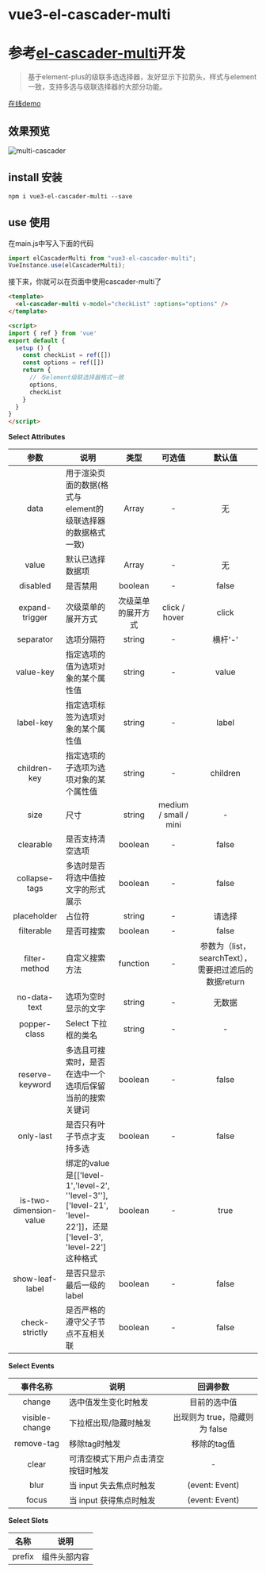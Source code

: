 # vue3-el-cascader-multi
# 参考[el-cascader-multi](https://github.com/Charming2015/el-cascader-multi)开发

> 基于element-plus的级联多选选择器，友好显示下拉箭头，样式与element一致，支持多选与级联选择器的大部分功能。

[在线demo](<https://charming2015.github.io/el-cascader-multi-demo/dist/index.html>)

## 效果预览

![multi-cascader](https://s2.ax1x.com/2019/02/11/kaBE0U.gif)

## install 安装

```shell
npm i vue3-el-cascader-multi --save
```

## use 使用

在main.js中写入下面的代码

```javascript
import elCascaderMulti from "vue3-el-cascader-multi";
VueInstance.use(elCascaderMulti);
```

接下来，你就可以在页面中使用cascader-multi了

```html
<template>
  <el-cascader-multi v-model="checkList" :options="options" />  
</template>

<script>
import { ref } from 'vue'
export default {
  setup () {
    const checkList = ref([])
    const options = ref([])
    return {
      // 与element级联选择器格式一致
      options,
      checkList
    }
  }
}
</script>
```

**Select Attributes**

|          参数          | 说明                                                         |        类型        |        可选值         |                        默认值                        |
| :--------------------: | ------------------------------------------------------------ | :----------------: | :-------------------: | :--------------------------------------------------: |
|          data          | 用于渲染页面的数据(格式与element的级联选择器的数据格式一致)  |       Array        |           -           |                          无                          |
|         value          | 默认已选择数据项                                             |       Array        |           -           |                          无                          |
|        disabled        | 是否禁用                                                     |      boolean       |           -           |                        false                         |
|     expand-trigger     | 次级菜单的展开方式                                           | 次级菜单的展开方式 |     click / hover     |                        click                         |
|       separator        | 选项分隔符                                                   |       string       |           -           |                       横杆'-'                        |
|       value-key        | 指定选项的值为选项对象的某个属性值                           |       string       |           -           |                        value                         |
|       label-key        | 指定选项标签为选项对象的某个属性值                           |       string       |           -           |                        label                         |
|      children-key      | 指定选项的子选项为选项对象的某个属性值                       |       string       |           -           |                       children                       |
|          size          | 尺寸                                                         |       string       | medium / small / mini |                          -                           |
|       clearable        | 是否支持清空选项                                             |      boolean       |           -           |                        false                         |
|     collapse-tags      | 多选时是否将选中值按文字的形式展示                           |      boolean       |           -           |                        false                         |
|      placeholder       | 占位符                                                       |       string       |           -           |                        请选择                        |
|       filterable       | 是否可搜索                                                   |      boolean       |           -           |                        false                         |
|     filter-method      | 自定义搜索方法                                               |      function      |           -           | 参数为（list，searchText），需要把过滤后的数据return |
|      no-data-text      | 选项为空时显示的文字                                         |       string       |           -           |                        无数据                        |
|      popper-class      | Select 下拉框的类名                                          |       string       |           -           |                          -                           |
|    reserve-keyword     | 多选且可搜索时，是否在选中一个选项后保留当前的搜索关键词     |      boolean       |           -           |                        false                         |
|       only-last        | 是否只有叶子节点才支持多选                                   |      boolean       |           -           |                        false                         |
| is-two-dimension-value | 绑定的value是[['level-1','level-2', ''level-3''], ['level-21', 'level-22']]，还是['level-3', 'level-22']这种格式 |      boolean       |           -           |                         true                         |
|    show-leaf-label     | 是否只显示最后一级的label                                    |      boolean       |           -           |                        false                         |
|    check-strictly      | 是否严格的遵守父子节点不互相关联                              |      boolean       |           -           |                        false                         |

**Select Events**

|    事件名称    | 说明                               |           回调参数            |
| :------------: | ---------------------------------- | :---------------------------: |
|     change     | 选中值发生变化时触发               |         目前的选中值          |
| visible-change | 下拉框出现/隐藏时触发              | 出现则为 true，隐藏则为 false |
|   remove-tag   | 移除tag时触发                      |          移除的tag值          |
|     clear      | 可清空模式下用户点击清空按钮时触发 |               -               |
|      blur      | 当 input 失去焦点时触发            |        (event: Event)         |
|     focus      | 当 input 获得焦点时触发            |        (event: Event)         |

**Select Slots**

|  名称  | 说明         |
| :----: | ------------ |
| prefix | 组件头部内容 |
​	